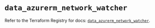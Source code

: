 # `data_azurerm_network_watcher`

Refer to the Terraform Registry for docs: [`data_azurerm_network_watcher`](https://registry.terraform.io/providers/hashicorp/azurerm/3.104.0/docs/data-sources/network_watcher).
